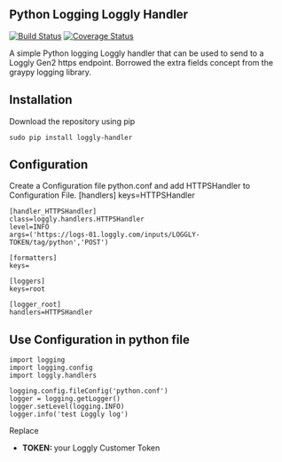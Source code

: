 Python Logging Loggly Handler
-----------------------------

[![Build Status](https://travis-ci.org/kennedyj/loggly-handler.png?branch=master)](https://travis-ci.org/kennedyj/loggly-handler) [![Coverage Status](https://coveralls.io/repos/kennedyj/loggly-handler/badge.png?branch=master)](https://coveralls.io/r/kennedyj/loggly-handler?branch=master)

A simple Python logging Loggly handler that can be used to send to a Loggly Gen2 https endpoint. Borrowed the extra fields concept from the graypy logging library.

## Installation
Download the repository using pip 
    
    sudo pip install loggly-handler

## Configuration

Create a Configuration file python.conf and add HTTPSHandler to Configuration File.
    [handlers]
    keys=HTTPSHandler
    
    [handler_HTTPSHandler]
    class=loggly.handlers.HTTPSHandler
    level=INFO
    args=('https://logs-01.loggly.com/inputs/LOGGLY-TOKEN/tag/python','POST')
    
    [formatters]
    keys=
    
    [loggers]
    keys=root
    
    [logger_root]
    handlers=HTTPSHandler

## Use Configuration in python file

    import logging
    import logging.config
    import loggly.handlers
    
    logging.config.fileConfig('python.conf')
    logger = logging.getLogger()
    logger.setLevel(logging.INFO)
    logger.info('test Loggly log')


Replace
<ul>
<li><strong>TOKEN: </strong>your Loggly Customer Token</li>
</ul>
